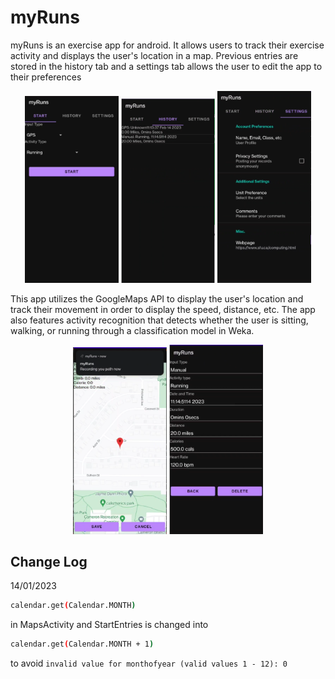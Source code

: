 # myRuns

myRuns is an exercise app for android. 
It allows users to track their exercise activity and displays
the user's location in a map. Previous entries are stored in the history tab 
and a settings tab allows the user to edit the app to their preferences

<p align="middle">
  <img src="images/start.png" alt="drawing" width="150"/>
  <img src="images/history.png" alt="drawing" width="150"/>
  <img src="images/settings.png" alt="drawing" width="150"/>
 </0>

This app utilizes the GoogleMaps API to display the user's location and track their movement in order to display the speed,
distance, etc. The app also features activity recognition that detects whether the user is sitting, walking, or running through a classification model in Weka.

<p align="middle">
  <img src="images/map.png" alt="drawing" width="150"/>
  <img src="images/entry.png" alt="drawing" width="150"/>
</p>

## Change Log
14/01/2023 
```bash
calendar.get(Calendar.MONTH) 
```
in MapsActivity and StartEntries is changed into
```bash
calendar.get(Calendar.MONTH + 1) 
```
to avoid `invalid value for monthofyear (valid values 1 - 12): 0`
